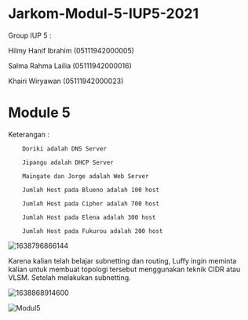 # Jarkom-Modul-5-IUP5-2021


Group IUP 5 :

Hilmy Hanif Ibrahim (05111942000005)

Salma Rahma Lailia  (05111942000016)

Khairi Wiryawan     (05111942000023)


# Module 5

Keterangan : 	
		
		Doriki adalah DNS Server
		
		Jipangu adalah DHCP Server
		          
		Maingate dan Jorge adalah Web Server
		
		Jumlah Host pada Blueno adalah 100 host
		
		Jumlah Host pada Cipher adalah 700 host
		
		Jumlah Host pada Elena adalah 300 host
		
		Jumlah Host pada Fukurou adalah 200 host

![1638796866144](https://user-images.githubusercontent.com/73702347/145006303-9df4680b-7e1e-4ddf-8420-bdab5afd5e99.jpg)

Karena kalian telah belajar subnetting dan routing, Luffy ingin meminta kalian untuk membuat topologi tersebut menggunakan teknik CIDR atau VLSM. Setelah melakukan subnetting.

![1638868914600](https://user-images.githubusercontent.com/73702347/145006315-3f3aca41-9add-469f-b4a8-9c85b82b081a.jpg)

![Modul5](https://user-images.githubusercontent.com/73702347/145011901-fa62bfbd-59c0-48e5-b085-bd92cbad38e8.jpeg)
